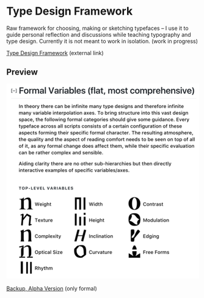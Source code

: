 # Type Design Framework
Raw framework for choosing, making or sketching typefaces – I use it to guide personal reflection and discussions while teaching typography and type design. Currently it is not meant to work in isolation. (work in progress)

[Type Design Framework](http://manuel.vongebhardi.de/theory/typedesign-framework/) (external link)<br/>

Preview
-
<img src="media/Preview__TypeDesignFramework.png" width="600" alt="top level type variables">



[Backup, Alpha Version](http://manuel.vongebhardi.de/theory/typedesign-framework/alpha.html) (only formal)
